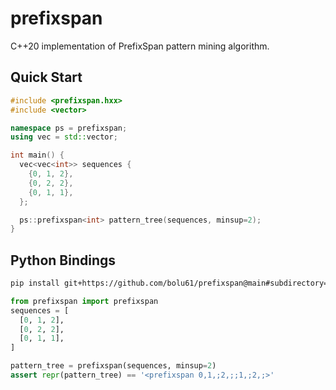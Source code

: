 # prefixspan

C++20 implementation of PrefixSpan pattern mining algorithm.

## Quick Start

```c++
#include <prefixspan.hxx>
#include <vector>

namespace ps = prefixspan;
using vec = std::vector;

int main() {
  vec<vec<int>> sequences {
    {0, 1, 2},
    {0, 2, 2},
    {0, 1, 1},
  };

  ps::prefixspan<int> pattern_tree(sequences, minsup=2); 
}
```

## Python Bindings

```sh
pip install git+https://github.com/bolu61/prefixspan@main#subdirectory=bindings/python
```

```python
from prefixspan import prefixspan
sequences = [
  [0, 1, 2],
  [0, 2, 2],
  [0, 1, 1],
]

pattern_tree = prefixspan(sequences, minsup=2)
assert repr(pattern_tree) == '<prefixspan 0,1,;2,;;1,;2,;>'
```

